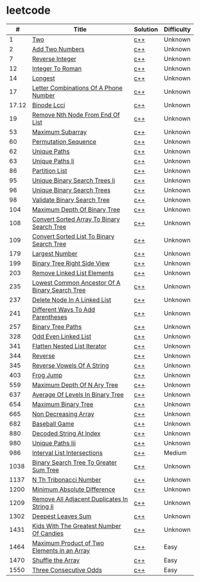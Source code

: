 # leetcode
| # | Title | Solution | Difficulty |
|---|---|---|---|
|1|[Two](https://leetcode.com/problems/two/)|[c++](./1_two_sums/solution.cpp)|Unknown|
|2|[Add Two Numbers](https://leetcode.com/problems/add-two-numbers/)|[c++](./2_add-two-numbers/solution.cpp)|Unknown|
|7|[Reverse Integer](https://leetcode.com/problems/reverse-integer/)|[c++](./7_reverse-integer/solution.cpp)|Unknown|
|12|[Integer To Roman](https://leetcode.com/problems/integer-to-roman/)|[c++](./12_integer-to-roman/solution.cpp)|Unknown|
|14|[Longest](https://leetcode.com/problems/longest/)|[c++](./14_longest_common_prefix/solution.cpp)|Unknown|
|17|[Letter Combinations Of A Phone Number](https://leetcode.com/problems/letter-combinations-of-a-phone-number/)|[c++](./17_letter-combinations-of-a-phone-number/solution.cpp)|Unknown|
|17.12|[Binode Lcci](https://leetcode-cn.com/problems/binode-lcci/)|[c++](./17.12_binode-lcci/solution.cpp)|Unknown|
|19|[Remove Nth Node From End Of List](https://leetcode.com/problems/remove-nth-node-from-end-of-list/)|[c++](./19_remove-nth-node-from-end-of-list/solution.cpp)|Unknown|
|53|[Maximum Subarray](https://leetcode.com/problems/maximum-subarray/)|[c++](./53_maximum-subarray/solution.cpp)|Unknown|
|60|[Permutation Sequence](https://leetcode.com/problems/permutation-sequence/)|[c++](./60_permutation-sequence/solution.cpp)|Unknown|
|62|[Unique Paths](https://leetcode.com/problems/unique-paths/)|[c++](./62_unique-paths/solution.cpp)|Unknown|
|63|[Unique Paths Ii](https://leetcode.com/problems/unique-paths-ii/)|[c++](./63_unique-paths-ii/solution.cpp)|Unknown|
|86|[Partition List](https://leetcode.com/problems/partition-list/)|[c++](./86_partition-list/solution.cpp)|Unknown|
|95|[Unique Binary Search Trees Ii](https://leetcode.com/problems/unique-binary-search-trees-ii/)|[c++](./95_unique-binary-search-trees-ii/solution.cpp)|Unknown|
|96|[Unique Binary Search Trees](https://leetcode.com/problems/unique-binary-search-trees/)|[c++](./96_unique-binary-search-trees/solution.cpp)|Unknown|
|98|[Validate Binary Search Tree](https://leetcode.com/problems/validate-binary-search-tree/)|[c++](./98_validate-binary-search-tree/solution.cpp)|Unknown|
|104|[Maximum Depth Of Binary Tree](https://leetcode.com/problems/maximum-depth-of-binary-tree/)|[c++](./104_maximum-depth-of-binary-tree/solution.cpp)|Unknown|
|108|[Convert Sorted Array To Binary Search Tree](https://leetcode.com/problems/convert-sorted-array-to-binary-search-tree/)|[c++](./108_convert-sorted-array-to-binary-search-tree/solution.cpp)|Unknown|
|109|[Convert Sorted List To Binary Search Tree](https://leetcode.com/problems/convert-sorted-list-to-binary-search-tree/)|[c++](./109_convert-sorted-list-to-binary-search-tree/solution.cpp)|Unknown|
|179|[Largest Number](https://leetcode.com/problems/largest-number/)|[c++](./179_largest-number/solution.cpp)|Unknown|
|199|[Binary Tree Right Side View](https://leetcode.com/problems/binary-tree-right-side-view/)|[c++](./199_binary-tree-right-side-view/solution.cpp)|Unknown|
|203|[Remove Linked List Elements](https://leetcode.com/problems/remove-linked-list-elements/)|[c++](./203_remove-linked-list-elements/solution.cpp)|Unknown|
|235|[Lowest Common Ancestor Of A Binary Search Tree](https://leetcode.com/problems/lowest-common-ancestor-of-a-binary-search-tree/)|[c++](./235_lowest-common-ancestor-of-a-binary-search-tree/solution.cpp)|Unknown|
|237|[Delete Node In A Linked List](https://leetcode.com/problems/delete-node-in-a-linked-list/)|[c++](./237_delete-node-in-a-linked-list/solution.cpp)|Unknown|
|241|[Different Ways To Add Parentheses](https://leetcode.com/problems/different-ways-to-add-parentheses/)|[c++](./241_different-ways-to-add-parentheses/solution.cpp)|Unknown|
|257|[Binary Tree Paths](https://leetcode.com/problems/binary-tree-paths/)|[c++](./257_binary-tree-paths/solution.cpp)|Unknown|
|328|[Odd Even Linked List](https://leetcode.com/problems/odd-even-linked-list/)|[c++](./328_odd-even-linked-list/solution.cpp)|Unknown|
|341|[Flatten Nested List Iterator](https://leetcode.com/problems/flatten-nested-list-iterator/)|[c++](./341_flatten-nested-list-iterator/solution.cpp)|Unknown|
|344|[Reverse](https://leetcode.com/problems/reverse/)|[c++](./344_reverse_string/solution.cpp)|Unknown|
|345|[Reverse Vowels Of A String](https://leetcode.com/problems/reverse-vowels-of-a-string/)|[c++](./345_reverse-vowels-of-a-string/solution.cpp)|Unknown|
|403|[Frog Jump](https://leetcode.com/problems/frog-jump/)|[c++](./403_frog-jump/solution.cpp)|Unknown|
|559|[Maximum Depth Of N Ary Tree](https://leetcode.com/problems/maximum-depth-of-n-ary-tree/)|[c++](./559_maximum-depth-of-n-ary-tree/solution.cpp)|Unknown|
|637|[Average Of Levels In Binary Tree](https://leetcode.com/problems/average-of-levels-in-binary-tree/)|[c++](./637_average-of-levels-in-binary-tree/solution.cpp)|Unknown|
|654|[Maximum Binary Tree](https://leetcode.com/problems/maximum-binary-tree/)|[c++](./654_maximum-binary-tree/solution.cpp)|Unknown|
|665|[Non Decreasing Array](https://leetcode.com/problems/non-decreasing-array/)|[c++](./665_non-decreasing-array/solution.cpp)|Unknown|
|682|[Baseball Game](https://leetcode.com/problems/baseball-game/)|[c++](./682_baseball-game/solution.cpp)|Unknown|
|880|[Decoded String At Index](https://leetcode.com/problems/decoded-string-at-index/)|[c++](./880_decoded-string-at-index/solution.cpp)|Unknown|
|980|[Unique Paths Iii](https://leetcode.com/problems/unique-paths-iii/)|[c++](./980_unique-paths-iii/solution.cpp)|Unknown|
|986|[Interval List Intersections](https://leetcode.com/problems/interval-list-intersections/)|[c++](./986_interval-list-intersections/solution.cpp)|Medium|
|1038|[Binary Search Tree To Greater Sum Tree](https://leetcode.com/problems/binary-search-tree-to-greater-sum-tree/)|[c++](./1038_binary-search-tree-to-greater-sum-tree/solution.cpp)|Unknown|
|1137|[N Th Tribonacci Number](https://leetcode.com/problems/n-th-tribonacci-number/)|[c++](./1137_n-th-tribonacci-number/solution.cpp)|Unknown|
|1200|[Minimum Absolute Difference](https://leetcode.com/problems/minimum-absolute-difference/)|[c++](./1200_minimum-absolute-difference/solution.cpp)|Unknown|
|1209|[Remove All Adjacent Duplicates In String Ii](https://leetcode.com/problems/remove-all-adjacent-duplicates-in-string-ii/)|[c++](./1209_remove-all-adjacent-duplicates-in-string-ii/solution.cpp)|Unknown|
|1302|[Deepest Leaves Sum](https://leetcode.com/problems/deepest-leaves-sum/)|[c++](./1302_deepest-leaves-sum/solution.cpp)|Unknown|
|1431|[Kids With The Greatest Number Of Candies](https://leetcode.com/problems/kids-with-the-greatest-number-of-candies/)|[c++](./1431_kids-with-the-greatest-number-of-candies/solution.cpp)|Unknown|
|1464|[Maximum Product of Two Elements in an Array](https://leetcode.com/problems/maximum-product-of-two-elements-in-an-array/)|[c++](./1464_maximum-product-of-two-elements-in-an-array/solution.cpp)|Easy|
|1470|[Shuffle the Array](https://leetcode.com/problems/shuffle-the-array/)|[c++](./1470_shuffle-the-array/solution.cpp)|Easy|
|1550|[Three Consecutive Odds](https://leetcode.com/problems/three-consecutive-odds/)|[c++](./1550_three-consecutive-odds/solution.cpp)|Easy|
